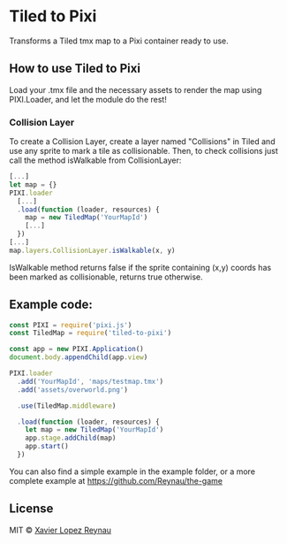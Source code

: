# Tiled to Pixi
Transforms a Tiled tmx map to a Pixi container ready to use.

## How to use Tiled to Pixi
Load your .tmx file and the necessary assets to render the map using PIXI.Loader, and let the module do the rest!

### Collision Layer
To create a Collision Layer, create a layer named "Collisions" in Tiled and use any sprite to mark a tile as collisionable. 
Then, to check collisions just call the method isWalkable from CollisionLayer:

```javascript
[...]
let map = {}
PIXI.loader
  [...]
  .load(function (loader, resources) {
    map = new TiledMap('YourMapId')
    [...]
  })
[...]
map.layers.CollisionLayer.isWalkable(x, y)
```
IsWalkable method returns false if the sprite containing (x,y) coords has been marked as collisionable, returns true otherwise.

## Example code:
```javascript
const PIXI = require('pixi.js')
const TiledMap = require('tiled-to-pixi')

const app = new PIXI.Application()
document.body.appendChild(app.view)

PIXI.loader
  .add('YourMapId', 'maps/testmap.tmx')
  .add('assets/overworld.png')

  .use(TiledMap.middleware)

  .load(function (loader, resources) {
    let map = new TiledMap('YourMapId')
    app.stage.addChild(map)
    app.start()
  })
```

You can also find a simple example in the example folder, or a more complete example at https://github.com/Reynau/the-game

## License
MIT © [Xavier Lopez Reynau](http://lopezreynau.me/)
